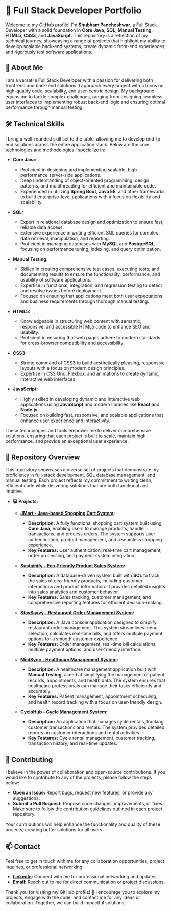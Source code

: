# 🚀 Full Stack Developer Portfolio

Welcome to my GitHub profile! I’m **Shubham Pancheshwar**, a Full Stack Developer with a solid foundation in **Core Java**, **SQL**, **Manual Testing**, **HTML5**, **CSS3**, and **JavaScript**. This repository is a reflection of my technical journey, showcasing a range of projects that highlight my ability to develop scalable back-end systems, create dynamic front-end experiences, and rigorously test software applications.

## 🌟 About Me

I am a versatile Full Stack Developer with a passion for delivering both front-end and back-end solutions. I approach every project with a focus on high-quality code, scalability, and user-centric design. My background equips me to tackle complex challenges, ranging from designing seamless user interfaces to implementing robust back-end logic and ensuring optimal performance through manual testing.

## 🛠️ Technical Skills

I bring a well-rounded skill set to the table, allowing me to develop end-to-end solutions across the entire application stack. Below are the core technologies and methodologies I specialize in:

- **Core Java:**  
  - Proficient in designing and implementing scalable, high-performance server-side applications.
  - Deep understanding of object-oriented programming, design patterns, and multithreading for efficient and maintainable code.
  - Experienced in utilizing **Spring Boot**, **Java EE**, and other frameworks to build enterprise-level applications with a focus on flexibility and scalability.

- **SQL:**  
  - Expert in relational database design and optimization to ensure fast, reliable data access.
  - Extensive experience in writing efficient SQL queries for complex data retrieval, manipulation, and reporting.
  - Proficient in managing databases with **MySQL** and **PostgreSQL**, focusing on performance tuning, indexing, and query optimization.

- **Manual Testing:**  
  - Skilled in creating comprehensive test cases, executing tests, and documenting results to ensure the functionality, performance, and usability of software applications.
  - Expertise in functional, integration, and regression testing to detect and resolve issues before deployment.
  - Focused on ensuring that applications meet both user expectations and business requirements through thorough manual testing.

- **HTML5:**  
  - Knowledgeable in structuring web content with semantic, responsive, and accessible HTML5 code to enhance SEO and usability.
  - Proficient in ensuring that web pages adhere to modern standards for cross-browser compatibility and accessibility.

- **CSS3:**  
  - Strong command of CSS3 to build aesthetically pleasing, responsive layouts with a focus on modern design principles.
  - Expertise in CSS Grid, Flexbox, and animations to create dynamic, interactive web interfaces.

- **JavaScript:**  
  - Highly skilled in developing dynamic and interactive web applications using **JavaScript** and modern libraries like **React** and **Node.js**.
  - Focused on building fast, responsive, and scalable applications that enhance user experience and interactivity.

These technologies and tools empower me to deliver comprehensive solutions, ensuring that each project is built to scale, maintain high performance, and provide an exceptional user experience.

## 📁 Repository Overview

This repository showcases a diverse set of projects that demonstrate my proficiency in full-stack development, SQL database management, and manual testing. Each project reflects my commitment to writing clean, efficient code while delivering solutions that are both functional and intuitive.

- **💻 Projects:**

  - **[JMart - Java-based Shopping Cart System](https://github.com/shubhampancheshwar9503/JMart):**
    - **Description:** A fully functional shopping cart system built using **Core Java**, enabling users to manage products, handle transactions, and process orders. The system supports user authentication, product management, and a seamless shopping experience.
    - **Key Features:** User authentication, real-time cart management, order processing, and payment system integration.

  - **[Sustainify - Eco-Friendly Product Sales System](https://github.com/shubhampancheshwar9503/Sustainify):**
    - **Description:** A database-driven system built with **SQL** to track the sales of eco-friendly products, including customer interactions and product information. It provides detailed insights into sales analytics and customer behavior.
    - **Key Features:** Sales tracking, customer management, and comprehensive reporting features for efficient decision-making.

  - **[StaySavvy - Restaurant Order Management System](https://github.com/shubhampancheshwar9503/StaySavvy):**
    - **Description:** A Java console application designed to simplify restaurant order management. This system streamlines menu selection, calculates real-time bills, and offers multiple payment options for a smooth customer experience.
    - **Key Features:** Order management, real-time bill calculations, multiple payment options, and user-friendly interface.

  - **[MedSync - Healthcare Management System](https://github.com/shubhampancheshwar9503/MedSync):**
    - **Description:** A healthcare management application built with **Manual Testing**, aimed at simplifying the management of patient records, appointments, and health data. The system ensures that healthcare professionals can manage their tasks efficiently and accurately.
    - **Key Features:** Patient management, appointment scheduling, and health record tracking with a focus on user-friendly design.

  - **[CycloHub - Cycle Management System](https://github.com/shubhampancheshwar9503/CycloHub):**
    - **Description:** An application that manages cycle rentals, tracking customer transactions and rentals. The system provides detailed reports on customer interactions and rental activities.
    - **Key Features:** Cycle rental management, customer tracking, transaction history, and real-time updates.

## 🤝 Contributing

I believe in the power of collaboration and open-source contributions. If you would like to contribute to any of the projects, please follow the steps below:

- **Open an Issue:** Report bugs, request new features, or provide any suggestions.
- **Submit a Pull Request:** Propose code changes, improvements, or fixes. Make sure to follow the contribution guidelines outlined in each project repository.

Your contributions will help enhance the functionality and quality of these projects, creating better solutions for all users.

## 📫 Contact

Feel free to get in touch with me for any collaboration opportunities, project inquiries, or professional networking:

- **[LinkedIn](https://www.linkedin.com/in/shubham9503/):** Connect with me for professional networking and updates.
- **[Email](mailto:pancheshwarshubham1234@gmail.com):** Reach out to me for direct communication or project discussions.

Thank you for visiting my GitHub profile! 🌟 I encourage you to explore my projects, engage with the code, and contact me for any ideas or collaboration. Together, we can build impactful solutions!
